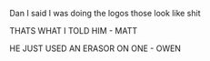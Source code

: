 Dan I said I was doing the logos those look like shit


THATS WHAT I TOLD HIM - MATT

HE JUST USED AN ERASOR ON ONE - OWEN
